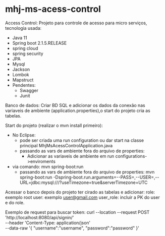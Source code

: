 # mhj-ms-acess-control

Access Control:
Projeto para controle de acesso para micro serviços, tecnologia usada:

- Java 11
- Spring boot 2.1.5.RELEASE
- spring cloud
- spring security
- JPA
- Mysql
- Jackson
- Lombok
- Mapstruct
- Pendentes:
	- Swagger 
	- Junit

Banco de dados: 
Criar BD SQL e adicionar os dados da conexão nas variaveis de ambiente (application.properties),o start do projeto cria as tabelas.

Start do projeto (realizar o mvn install primeiro):
- No Eclipse:
	- pode ser criada uma run configuration ou dar start na classe principal MhjMsAcessControlApplication.java
	- passando as vars de ambiente fora do arquivo de properties:
		- Adicionar as variaveis de ambiente em run configurations->enviroments
- via comando: 
	mvn spring-boot:run
	- passando as vars de ambiente fora do arquivo de properties:
		mvn spring-boot:run -Dspring-boot.run.arguments=--PASS=<senha-do-bd>,--USER=<usuario-do-bd>,--	URL=jdbc:mysql://<ip-do-bd>/<nome-do-bd>?useTimezone=true&serverTimezone=UTC

Acessar o banco depois do projeto ter cirado as tabelas e adicionar:
role: exemplo root
user: exemplo user@gmail.com
user_role: incluir a PK do user e do role.

Exemplo de request para buscar token:
curl --location --request POST 'http://localhost:8080/api/signin/' \
--header 'Content-Type: application/json' \
--data-raw '{
    "username":"username",
    "password":"password"
}'

